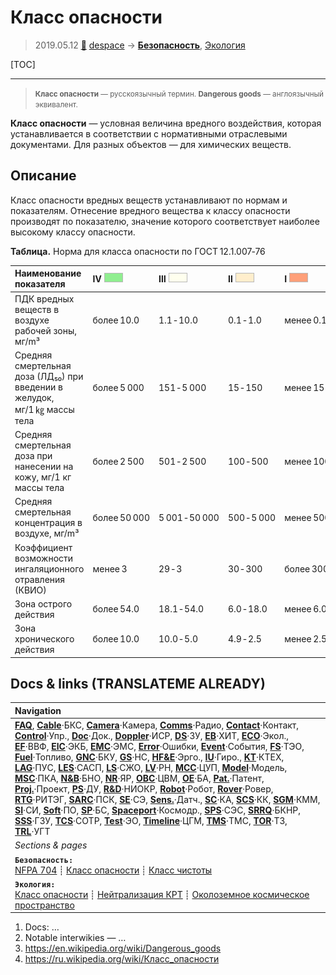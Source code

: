# Класс опасности
> 2019.05.12 [🚀](../index/index.md) [despace](index.md) → **[Безопасность](srrq.md)**, [Экология](ecology.md)

[TOC]

---

> <small>**Класс опасности** — русскоязычный термин. **Dangerous goods** — англоязычный эквивалент.</small>

**Класс опасности** — условная величина вредного воздействия, которая устанавливается в соответствии с нормативными отраслевыми документами. Для разных объектов — для химических веществ.



## Описание

Класс опасности вредных веществ устанавливают по нормам и показателям. Отнесение вредного вещества к классу опасности производят по показателю, значение которого соответствует наиболее высокому классу опасности.

**Таблица.** Норма для класса опасности по ГОСТ 12.1.007‑76

|**Наименование показателя**|**Ⅳ** ![](f/safety/dangerous_goods_4.png)|**Ⅲ** ![](f/safety/dangerous_goods_3.png)|**Ⅱ** ![](f/safety/dangerous_goods_2.png)|**Ⅰ** ![](f/safety/dangerous_goods_1.png)|
|:--|:--|:--|:--|:--|
|ПДК вредных веществ в воздухе рабочей зоны, мг/m³|более 10.0|1.1 ‑ 10.0|0.1 ‑ 1.0|менее 0.1|
|Средняя смертельная доза (ЛД₅₀) при введении в желудок, мг/1 ㎏ массы тела|более 5 000|151 ‑ 5 000|15 ‑ 150|менее 15|
|Средняя смертельная доза при нанесении на кожу, мг/1 кг массы тела|более 2 500|501 ‑ 2 500|100 ‑ 500|менее 100|
|Средняя смертельная концентрация в воздухе, мг/m³|более 50 000|5 001 ‑ 50 000|500 ‑ 5 000|менее 500|
|Коэффициент возможности ингаляционного отравления (КВИО)|менее 3|29 ‑ 3|30 ‑ 300|более 300|
|Зона острого действия|более 54.0|18.1 ‑ 54.0|6.0 ‑ 18.0|менее 6.0|
|Зона хронического действия|более 10.0|10.0 ‑ 5.0|4.9 ‑ 2.5|менее 2.5|



<p style="page-break-after:always"> </p>

## Docs & links (TRANSLATEME ALREADY)
|Navigation|
|:--|
|**[FAQ](faq.md)**, **[Cable](cable.md)**·БКС, **[Camera](cam.md)**·Камера, **[Comms](comms.md)**·Радио, **[Contact](contact.md)**·Контакт, **[Control](control.md)**·Упр., **[Doc](doc.md)**·Док., **[Doppler](doppler.md)**·ИСР, **[DS](ds.md)**·ЗУ, **[EB](eb.md)**·ХИТ, **[ECO](ecology.md)**·Экол., **[EF](ef.md)**·ВВФ, **[ElC](elc.md)**·ЭКБ, **[EMC](emc.md)**·ЭМС, **[Error](error.md)**·Ошибки, **[Event](event.md)**·События, **[FS](fs.md)**·ТЭО, **[Fuel](fuel.md)**·Топливо, **[GNC](gnc.md)**·БКУ, **[GS](scs.md)**·НС, **[HF&E](hfe.md)**·Эрго., **[IU](iu.md)**·Гиро., **[KT](kt.md)**·КТЕХ, **[LAG](lag.md)**·ПУC, **[LES](les.md)**·САСП, **[LS](ls.md)**·СЖО, **[LV](lv.md)**·РН, **[MCC](mcc.md)**·ЦУП, **[Model](model.md)**·Модель, **[MSC](sc.md)**·ПКА, **[N&B](nnb.md)**·БНО, **[NR](nr.md)**·ЯР, **[OBC](obc.md)**·ЦВМ, **[OE](oe.md)**·БА, **[Pat.](патент.md)**·Патент, **[Proj.](project.md)**·Проект, **[PS](ps.md)**·ДУ, **[R&D](rnd.md)**·НИОКР, **[Robot](robotics.md)**·Робот, **[Rover](rover.md)**·Ровер, **[RTG](rtg.md)**·РИТЭГ, **[SARC](sarc.md)**·ПСК, **[SE](se.md)**·СЭ, **[Sens.](sensor.md)**·Датч., **[SC](sc.md)**·КА, **[SCS](scs.md)**·КК, **[SGM](sgm.md)**·КММ, **[SI](si.md)**·СИ, **[Soft](soft.md)**·ПО, **[SP](sp.md)**·БС, **[Spaceport](spaceport.md)**·Космодр., **[SPS](sps.md)**·СЭС, **[SRRQ](srrq.md)**·БКНР, **[SSS](sss.md)**·ГЗУ, **[TCS](tcs.md)**·СОТР, **[Test](test.md)**·ЭО, **[Timeline](timeline.md)**·ЦГМ, **[TMS](tms.md)**·ТМС, **[TOR](tor.md)**·ТЗ, **[TRL](trl.md)**·УГТ|
|*Sections & pages*|
|**`Безопасность:`**<br> [NFPA 704](nfpa_704.md) ┊ [Класс опасности](danger_goods.md) ┊ [Класс чистоты](clean_lvl.md)|
|**`Экология:`**<br> [Класс опасности](danger_goods.md) ┊ [Нейтрализация КРТ](нейтрализация_крт.md) ┊ [Околоземное космическое пространство](near_space.md)|

   1. Docs: …
   1. Notable interwikies — …
   1. <https://en.wikipedia.org/wiki/Dangerous_goods>
   1. <https://ru.wikipedia.org/wiki/Класс_опасности>

